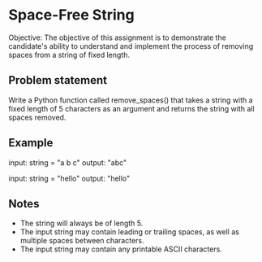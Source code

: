 # Space-Free String

Objective: The objective of this assignment is to demonstrate the candidate's ability to understand and implement the process of removing spaces from a string of fixed length.

## Problem statement

Write a Python function called remove_spaces() that takes a string with a fixed length of 5 characters as an argument and returns the string with all spaces removed.



## Example

input: string = "a b c"
output: "abc"

input: string = "hello"
output: "hello"

## Notes

- The string will always be of length 5.
- The input string may contain leading or trailing spaces, as well as multiple spaces between characters.
- The input string may contain any printable ASCII characters.

